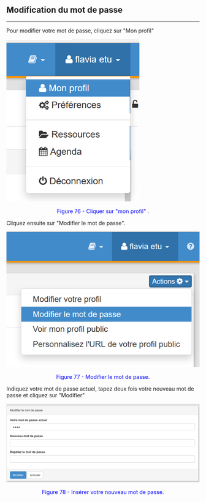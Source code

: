 ## Modification du mot de passe
---

Pour modifier votre mot de passe, cliquez sur "Mon profil"

![](images/fig76.png)

<p style="text-align: center; color: blue">Figure 76 - Cliquer sur "mon profil" .</p>

Cliquez ensuite sur "Modifier le mot de passe".

![](images/fig77.png)

<p style="text-align: center; color: blue">Figure 77 - Modifier le mot de passe.</p>

Indiquez votre mot de passe actuel, tapez deux fois votre nouveau mot de passe et cliquez sur "Modifier"

![](images/fig78.png)

<p style="text-align: center; color: blue">Figure 78 - Insérer votre nouveau mot de passe.</p>
